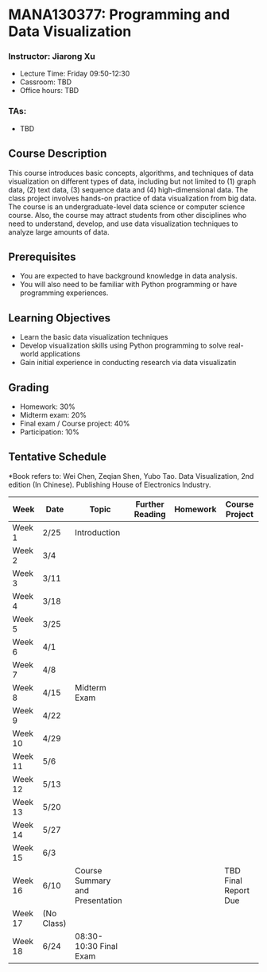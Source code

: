 # MANA130377: Programming and Data Visualization

### Instructor: Jiarong Xu
- Lecture Time: Friday 09:50-12:30
- Cassroom: TBD
- Office hours: TBD

### TAs:
- TBD


## Course Description
This course introduces basic concepts, algorithms, and techniques of data visualization on different types of data, including but not limited to (1) graph data, (2) text data, (3) sequence data and (4) high-dimensional data. The class project involves hands-on practice of data visualization from big data. The course is an undergraduate-level data science or computer science course. Also, the course may attract students from other disciplines who need to understand, develop, and use data visualization techniques to analyze large amounts of data.

## Prerequisites
- You are expected to have background knowledge in data analysis.
-	You will also need to be familiar with Python programming or have programming experiences.

## Learning Objectives
- Learn the basic data visualization techniques
- Develop visualization skills using Python programming to solve real-world applications
- Gain initial experience in conducting research via data visualizatin

## Grading
-	Homework: 30%
-	Midterm exam: 20%
-	Final exam / Course project: 40%
-	Participation: 10%

## Tentative Schedule
*Book refers to: Wei Chen, Zeqian Shen, Yubo Tao. Data Visualization, 2nd edition (In Chinese). Publishing House of Electronics Industry.


| Week | Date | Topic | Further Reading | Homework| Course Project|
| ------- | ------ | ------ | -------- | ------ | ------ | 
| Week 1 |2/25 |Introduction||||
| Week 2 |3/4 |||||
| Week 3 |3/11 |||||
| Week 4 |3/18 |||||
| Week 5 |3/25 |||||
| Week 6 |4/1 |||||
| Week 7 |4/8 |||||
| Week 8 |4/15 |Midterm Exam||||
| Week 9 |4/22 |||||
| Week 10 |4/29 |||||
| Week 11 |5/6 |||||
| Week 12 |5/13 |||||
| Week 13 |5/20 |||||
| Week 14 |5/27 |||||
| Week 15 |6/3 |||||
| Week 16 |6/10 |Course Summary and Presentation|||TBD Final Report Due|
| Week 17 |(No Class)|||||
| Week 18 |6/24 |08:30-10:30 Final Exam||||

